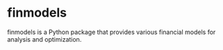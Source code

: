 # finmodels
finmodels is a Python package that provides various financial models for analysis and optimization.
